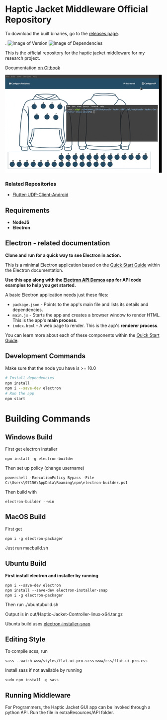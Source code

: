 # Haptic Jacket Middleware Official Repository

To download the built binaries, go to the [releases page](https://github.com/Pi-31415/Haptic-Jacket-Official/releases/tag/release).

.
![Image of Version](https://img.shields.io/badge/version-v1.0-green)
![Image of Dependencies](https://img.shields.io/badge/dependencies-up%20to%20date-brightgreen)

This is the official repository for the haptic jacket middleware for my research project.

Documentation [on Gitbook](https://pi31415.gitbook.io/haptic-jacket/)

![Image of Demonstration](api.gif)

### Related Repositories

- [Flutter-UDP-Client-Android](https://github.com/Pi-31415/Flutter-UDP-Client-Android)

## Requirements

- **NodeJS**
- **Electron**

## Electron - related documentation

**Clone and run for a quick way to see Electron in action.**

This is a minimal Electron application based on the [Quick Start Guide](https://electronjs.org/docs/tutorial/quick-start) within the Electron documentation.

**Use this app along with the [Electron API Demos](https://electronjs.org/#get-started) app for API code examples to help you get started.**

A basic Electron application needs just these files:

- `package.json` - Points to the app's main file and lists its details and dependencies.
- `main.js` - Starts the app and creates a browser window to render HTML. This is the app's **main process**.
- `index.html` - A web page to render. This is the app's **renderer process**.

You can learn more about each of these components within the [Quick Start Guide](https://electronjs.org/docs/tutorial/quick-start).

## Development Commands

Make sure that the node you have is >= 10.0

```bash
# Install dependencies
npm install
npm i --save-dev electron
# Run the app
npm start
```

# Building Commands

## Windows Build

First get electron installer

```
npm install -g electron-builder
```

Then set up policy (change username)

```
powershell -ExecutionPolicy Bypass -File C:\Users\97156\AppData\Roaming\npm\electron-builder.ps1
```

Then build with

```
electron-builder --win
```

## MacOS Build

First get

```
npm i -g electron-packager
```

Just run macbuild.sh

## Ubuntu Build

**First install electron and installer by running**

```
npm i --save-dev electron
npm install --save-dev electron-installer-snap
npm i -g electron-packager
```

Then run ./ubuntubuild.sh

Output is in out/Haptic-Jacket-Controller-linux-x64.tar.gz

Ubuntu build uses [electron-installer-snap](https://github.com/electron-userland/electron-installer-snap)

## Editing Style

To compile scss, run

```
sass --watch www/styles/flat-ui-pro.scss:www/css/flat-ui-pro.css
```

Install sass if not available by running

```
sudo npm install -g sass
```

## Running Middleware

For Programmers, the Haptic Jacket GUI app can be invoked through a python API. Run the file in extraResources/API folder.
